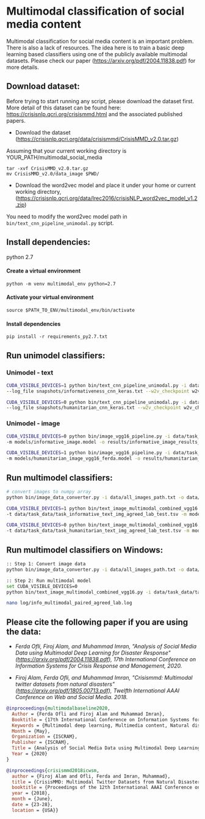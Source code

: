 # Multimodal classification of social media content


Multimodal classification for social media content is an important problem. There is also a lack of resources. The idea here is to train a basic deep learning based classifiers using one of the publicly available multimodal datasets. Please check our paper (https://arxiv.org/pdf/2004.11838.pdf) for more details.

## Download dataset:
Before trying to start running any script, please download the dataset first. More detail of this dataset can be found here: https://crisisnlp.qcri.org/crisismmd.html and the associated published papers.

* Download the dataset (https://crisisnlp.qcri.org/data/crisismmd/CrisisMMD_v2.0.tar.gz)

Assuming that your current working directory is YOUR_PATH/multimodal_social_media
```
tar -xvf CrisisMMD_v2.0.tar.gz
mv CrisisMMD_v2.0/data_image $PWD/
```

* Download the word2vec model and place it under your home or current working directory, (https://crisisnlp.qcri.org/data/lrec2016/crisisNLP_word2vec_model_v1.2.zip)

You need to modify the word2vec model path in ```bin/text_cnn_pipeline_unimodal.py``` script.

## Install dependencies:
python 2.7

#### Create a virtual environment
```
python -m venv multimodal_env python=2.7
```
#### Activate your virtual environment
```
source $PATH_TO_ENV/multimodal_env/bin/activate
```

#### Install dependencies
```
pip install -r requirements_py2.7.txt
```

## Run unimodel classifiers:

### Unimodel - text

```bash
CUDA_VISIBLE_DEVICES=1 python bin/text_cnn_pipeline_unimodal.py -i data/task_data/task_informative_text_img_agreed_lab_train.tsv -v data/task_data/task_informative_text_img_agreed_lab_dev.tsv -t data/task_data/task_informative_text_img_agreed_lab_test.tsv \
--log_file snapshots/informativeness_cnn_keras.txt --w2v_checkpoint w2v_checkpoint/word_emb_informative_keras.model -m models/informativeness_cnn_keras.model -l labeled/informativeness_labeled_cnn.tsv -o results/informativeness_results_cnn.txt >&log/text_info_cnn.txt &

CUDA_VISIBLE_DEVICES=0 python bin/text_cnn_pipeline_unimodal.py -i data/task_data/task_humanitarian_text_img_agreed_lab_train.tsv -v data/task_data/task_humanitarian_text_img_agreed_lab_dev.tsv -t data/task_data/task_humanitarian_text_img_agreed_lab_test.tsv \
--log_file snapshots/humanitarian_cnn_keras.txt --w2v_checkpoint w2v_checkpoint/word_emb_humanitarian_keras.model -m models/humanitarian_cnn_keras.model -l labeled/humanitarian_labeled_cnn.tsv -o results/humanitarian_results_cnn.txt >&log/text_hum_cnn.txt &

```
### Unimodel - image

```bash
CUDA_VISIBLE_DEVICES=0 python bin/image_vgg16_pipeline.py -i data/task_data/task_informative_text_img_agreed_lab_train.tsv -v data/task_data/task_informative_text_img_agreed_lab_dev.tsv -t data/task_data/task_informative_text_img_agreed_lab_test.tsv  \
-m models/informative_image.model -o results/informative_image_results_cnn_keras.txt >& log/informative_img_vgg16.log &

CUDA_VISIBLE_DEVICES=1 python bin/image_vgg16_pipeline.py -i data/task_data/task_humanitarian_text_img_agreed_lab_train.tsv -v data/task_data/task_humanitarian_text_img_agreed_lab_dev.tsv -t data/task_data/task_humanitarian_text_img_agreed_lab_test.tsv \
-m models/humanitarian_image_vgg16_ferda.model -o results/humanitarian_image_vgg16.txt >& log/humanitarian_img_vgg16.log &

```


## Run multimodel classifiers:

```bash
# convert images to numpy array
python bin/image_data_converter.py -i data/all_images_path.txt -o data/task_data/all_images_data_dump.npy

CUDA_VISIBLE_DEVICES=1 python bin/text_image_multimodal_combined_vgg16.py -i data/task_data/task_informative_text_img_agreed_lab_train.tsv -v data/task_data/task_informative_text_img_agreed_lab_dev.tsv \
-t data/task_data/task_informative_text_img_agreed_lab_test.tsv -m models/info_multimodal_paired_agreed_lab.model -o results/info_multimodal_results_cnn_paired_agreed_lab.txt --w2v_checkpoint w2v_checkpoint/data_w2v_info_paired_agreed_lab.model --label_index 6 >& log/info_multimodal_paired_agreed_lab.log &

CUDA_VISIBLE_DEVICES=0 python bin/text_image_multimodal_combined_vgg16.py -i data/task_data/task_humanitarian_text_img_agreed_lab_train.tsv -v data/task_data/task_humanitarian_text_img_agreed_lab_dev.tsv \
-t data/task_data/task_humanitarian_text_img_agreed_lab_test.tsv -m models/hum_multimodal_paired_agreed_lab.model -o results/hum_multimodal_results_cnn_paired_agreed_lab.txt --w2v_checkpoint w2v_checkpoint/data_w2v_hum_paired_agreed_lab.model --label_index 6 >& log/hum_multimodal_paired_agreed_lab.log &

```

## Run multimodel classifiers on Windows:

```bash
:: Step 1: Convert image data
python bin/image_data_converter.py -i data/all_images_path.txt -o data/task_data/all_images_data_dump.npy

:: Step 2: Run multimodal model
set CUDA_VISIBLE_DEVICES=0
python bin/text_image_multimodal_combined_vgg16.py -i data/task_data/task_informative_text_img_agreed_lab_train.tsv -v data/task_data/task_informative_text_img_agreed_lab_dev.tsv -t data/task_data/task_informative_text_img_agreed_lab_test.tsv -m models/info_multimodal_paired_agreed_lab.model -o results/info_multimodal_results_cnn_paired_agreed_lab.txt --w2v_checkpoint w2v_checkpoint/data_w2v_info_paired_agreed_lab.model --label_index 6 > log/info_multimodal_paired_agreed_lab.log 2>&1

nano log/info_multimodal_paired_agreed_lab.log
```


## Please cite the following paper if you are using the data:

* *Ferda Ofli, Firoj Alam, and Muhammad Imran, "Analysis of Social Media Data using Multimodal Deep Learning for Disaster Response" (https://arxiv.org/pdf/2004.11838.pdf), 17th International Conference on Information Systems for Crisis Response and Management, 2020.*

* *Firoj Alam, Ferda Ofli, and Muhammad Imran, "Crisismmd: Multimodal twitter datasets from natural disasters" (https://arxiv.org/pdf/1805.00713.pdf), Twelfth International AAAI Conference on Web and Social Media. 2018.*


```bib
@inproceedings{multimodalbaseline2020,
  Author = {Ferda Ofli and Firoj Alam and Muhammad Imran},
  Booktitle = {17th International Conference on Information Systems for Crisis Response and Management},
  Keywords = {Multimodal deep learning, Multimedia content, Natural disasters, Crisis Computing, Social media},
  Month = {May},
  Organization = {ISCRAM},
  Publisher = {ISCRAM},
  Title = {Analysis of Social Media Data using Multimodal Deep Learning for Disaster Response},
  Year = {2020}
}

@inproceedings{crisismmd2018icwsm,
  author = {Firoj Alam and Ofli, Ferda and Imran, Muhammad},
  title = {CrisisMMD: Multimodal Twitter Datasets from Natural Disasters},
  booktitle = {Proceedings of the 12th International AAAI Conference on Web and Social Media (ICWSM)},
  year = {2018},
  month = {June},
  date = {23-28},
  location = {USA}}

```
